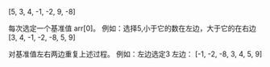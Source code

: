 [5, 3, 4, -1, -2, 9, -8]

每次选定一个基准值 arr[0]。 例如：选择5,小于它的数在左边，大于它的在右边
[3, 4, -1, -2, -8, 5, 9]

对基准值左右两边重复上述过程。 例如：左边选定3
左边：
[-1, -2, -8, 3, 4, 5, 9]

